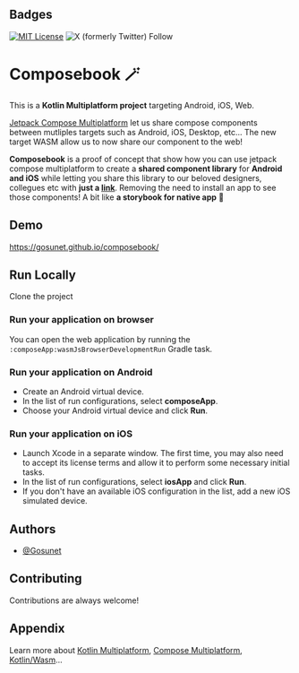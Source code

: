 
## Badges

[![MIT License](https://img.shields.io/badge/License-MIT-green.svg)](https://choosealicense.com/licenses/mit/)
![X (formerly Twitter) Follow](https://img.shields.io/twitter/follow/:user)


# Composebook 🪄

This is a **Kotlin Multiplatform project** targeting Android, iOS, Web.

[Jetpack Compose Multiplatform](https://www.jetbrains.com/fr-fr/lp/compose-multiplatform/) let us share compose components between mutliples targets such as Android, iOS, Desktop, etc... The new target WASM allow us to now share our component to the web!

**Composebook** is a proof of concept that show how you can use jetpack compose multiplatform to create a **shared component library** for **Android and iOS** while letting you share this library to our beloved designers, collegues etc with **just a [link](https://gosunet.github.io/composebook/)**. 
Removing the need to install an app to see those components! A bit like **a storybook for native app** 🙌



## Demo

https://gosunet.github.io/composebook/


## Run Locally

Clone the project

### Run your application on browser

You can open the web application by running the `:composeApp:wasmJsBrowserDevelopmentRun` Gradle task.


### Run your application on Android

- Create an Android virtual device.
- In the list of run configurations, select **composeApp**.
- Choose your Android virtual device and click **Run**.

### Run your application on iOS

- Launch Xcode in a separate window. The first time, you may also need to accept its license terms and allow it to perform some necessary initial tasks.
- In the list of run configurations, select **iosApp** and click **Run**.
- If you don't have an available iOS configuration in the list, add a new iOS simulated device.
## Authors

- [@Gosunet](https://www.github.com/Gosunet)


## Contributing

Contributions are always welcome!

## Appendix

Learn more about [Kotlin Multiplatform](https://www.jetbrains.com/help/kotlin-multiplatform-dev/get-started.html),
[Compose Multiplatform](https://github.com/JetBrains/compose-multiplatform/#compose-multiplatform),
[Kotlin/Wasm](https://kotl.in/wasm/)…

